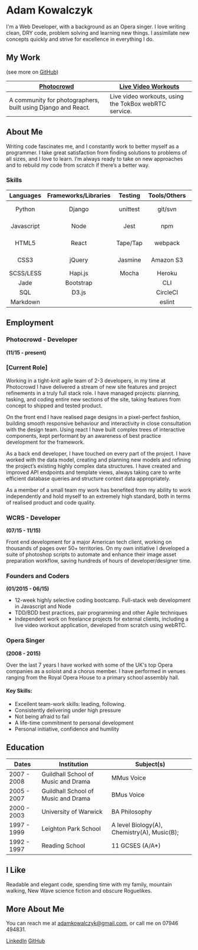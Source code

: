 Adam Kowalczyk
======================

I'm a Web Developer, with a background as an Opera singer.
I love writing clean, DRY code, problem solving and learning new things.
I assimilate new concepts quickly and strive for excellence in everything I do.

My Work
-------
(see more on [GitHub])

| [Photocrowd]                         | [Live Video Workouts]              |
|--------------------------------------|------------------------------------|
| A community for photographers, built using Django and React. | Live video workouts, using the TokBox webRTC service. |

About Me
--------

Writing code fascinates me, and I constantly work to better myself as a programmer. I take great satisfaction from finding solutions to problems of all sizes, and I love to learn. I’m always ready to take on new approaches and to rebuild my code from scratch if there’s a better way.



### Skills
| Languages | Frameworks/Libraries | Testing   | Tools/Others | Databases | Practices |
|:---------:|:--------------------:|:---------:|:------------:|:---------:|:---------:|
| Python    | Django               | unittest  | git/svn      | PostgreSQL| Agile development
| Javascript| Node                 | Jest      | npm          | MongoDB   | Pair programming
| HTML5     | React                | Tape/Tap  | webpack      | Redis     | Test driven development
| CSS3      | jQuery               | Jasmine   | Amazon S3    |           | Continuous integration
| SCSS/LESS | Hapi.js              | Mocha     | Heroku       |           | OOP
| Jade      | Bootstrap            |           | CLI          | |
| SQL       | D3.js                |           | CircleCI     | |
| Markdown  |                      |           | eslint       | |

Employment
----------

### Photocrowd - Developer
**(11/15 - present)**
### [Current Role]

Working in a tight-knit agile team of 2-3 developers, in my time at Photocrowd I have delivered a stream of new site features and project refinements in a truly full stack role. I have managed projects: planning, tasking, and coding entire new sections of the site, taking features from concept to shipped and tested product.

On the front end I have realised page designs in a pixel-perfect fashion, building smooth responsive behaviour and interactivity in close consultation with the design team. Using react I have built complex trees of interactive components, kept performant by an awareness of best practice development for the framework.

As a back end developer, I have touched on every part of the project. I have worked with the data model, creating and planning new models and refining the project’s existing highly complex data structures. I have created and improved API endpoints and template views, always taking care to write efficient database queries and structure context data appropriately.

As a member of a small team my work has benefited from my ability to work independently and hold myself to an extremely high standard, both in terms of realised product and code quality.

### WCRS - Developer
**(07/15 - 11/15)**

Front end development for a major American tech client, working on thousands of pages over 50+ territories. On my own initiative I developed a suite of photoshop scripts to automate and enhance their image asset preparation workflow, saving hundreds of hours of developer/designer time.

### Founders and Coders
**(01/2015 - 06/15)**

* 12-week highly selective coding bootcamp. Full-stack web development in Javascript and Node
* TDD/BDD best practices, pair programming and other Agile techniques
* Independent work on freelance projects for external clients, including a live video workout application, developed from scratch using webRTC.

### Opera Singer
**(2008 - 2015)**

Over the last 7 years I have worked with some of the UK's top Opera companies as a soloist and a chorus member.
I have performed in venues ranging from the Royal Opera House to a primary school assembly hall.

#### Key Skills:
* Excellent team-work skills: leading, following.
* Consistently delivering under high pressure
* Not being afraid to fail
* A life-time commitment to personal development
* Personal initiative, confidence and humility

Education
---------
|      Dates      |       Institution       |              Subject(s)              |
| --------------- |-------------------------|--------------------------------------|
|  2007 - 2008 | Guildhall School of Music and Drama    | MMus Voice |
|  2005 - 2007 | Guildhall School of Music and Drama    | BMus Voice |
|  2000 - 2003 | University of Warwick | BA Philosophy  |
|  1997 - 1999 | Leighton Park School | A level Biology(A), Chemistry(A), Music(B); |
|  1992 - 1997 | Reading School | 11 GCSES (A/A*) |

I Like
------

Readable and elegant code, spending time with my family, mountain walking, New Wave science fiction and obscure Roguelikes.

More About Me
------
You can reach me at [adamkowalczyk@gmail.com], or call me on 07946 494831.
<!-- [My Blog](http://adamkowalczyk.github.io/)   -->
[LinkedIn](https://www.linkedin.com/in/kowalczykadam)
[GitHub]



[Live Video Workouts]: https://github.com/AKSJ/live-video-class
[Photocrowd]: https://photocrowd.com


[Codecademy]: http://www.codecademy.com/adamkowalczyk
[Founders and Coders]: http://www.foundersandcoders.com/
[GitHub]: https://github.com/adamkowalczyk
[adamkowalczyk@gmail.com]: mailto:adamkowalczyk@gmail.com

